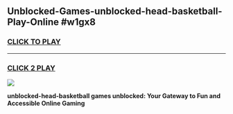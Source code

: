 
## Unblocked-Games-unblocked-head-basketball-Play-Online #w1gx8
<h3>
<a href="https://news.freeplayer.one?title=unblocked-head-basketball&ref=3">CLICK TO PLAY</a></h3>
<hr>

<h3>
<a href="https://news.freeplayer.one?title=unblocked-head-basketball&ref=3">CLICK 2 PLAY</a>
  
</h3>

<a href="https://news.freeplayer.one?title=unblocked-head-basketball&ref=3"><img src="https://clearcache.store/games.png"></a>


**unblocked-head-basketball games unblocked: Your Gateway to Fun and Accessible Online Gaming**
